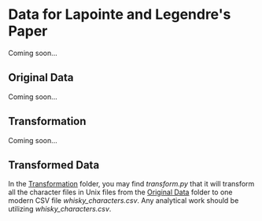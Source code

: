 # Data for Lapointe and Legendre's Paper
Coming soon...

## Original Data
Coming soon...

## Transformation
Coming soon...

## Transformed Data
In the [Transformation](Transformation) folder, you may find <i>transform.py</i> that it will transform all the character files in Unix files from the [Original Data](OriginalData) folder to one modern CSV file <i>whisky_characters.csv</i>. Any analytical work should be utilizing <i>whisky_characters.csv</i>.